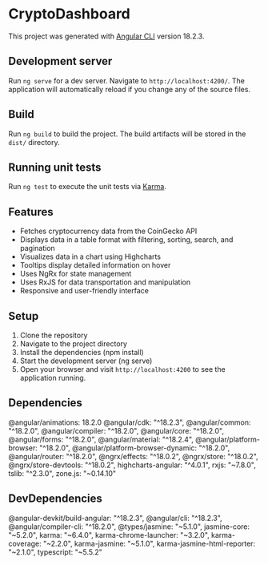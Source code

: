 # CryptoDashboard

This project was generated with [Angular CLI](https://github.com/angular/angular-cli) version 18.2.3.

## Development server

Run `ng serve` for a dev server. Navigate to `http://localhost:4200/`. The application will automatically reload if you change any of the source files.


## Build

Run `ng build` to build the project. The build artifacts will be stored in the `dist/` directory.

## Running unit tests

Run `ng test` to execute the unit tests via [Karma](https://karma-runner.github.io).


## Features

- Fetches cryptocurrency data from the CoinGecko API
- Displays data in a table format with filtering, sorting, search, and pagination
- Visualizes data in a chart using Highcharts
- Tooltips display detailed information on hover
- Uses NgRx for state management
- Uses RxJS for data transportation and manipulation
- Responsive and user-friendly interface

## Setup

1. Clone the repository
2. Navigate to the project directory
3. Install the dependencies (npm install)
4. Start the development server (ng serve)
5. Open your browser and visit `http://localhost:4200` to see the application running.

## Dependencies

@angular/animations: 18.2.0
@angular/cdk: "^18.2.3",
@angular/common: "^18.2.0",
@angular/compiler: "^18.2.0",
@angular/core: "^18.2.0",
@angular/forms: "^18.2.0",
@angular/material: "^18.2.4",
@angular/platform-browser: "^18.2.0",
@angular/platform-browser-dynamic: "^18.2.0",
@angular/router: "^18.2.0",
@ngrx/effects: "^18.0.2",
@ngrx/store: "^18.0.2",
@ngrx/store-devtools: "^18.0.2",
highcharts-angular: "^4.0.1",
rxjs: "~7.8.0",
tslib: "^2.3.0",
zone.js: "~0.14.10"

## DevDependencies

@angular-devkit/build-angular: "^18.2.3",
@angular/cli: "^18.2.3",
@angular/compiler-cli: "^18.2.0",
@types/jasmine: "~5.1.0",
jasmine-core: "~5.2.0",
karma: "~6.4.0",
karma-chrome-launcher: "~3.2.0",
karma-coverage: "~2.2.0",
karma-jasmine: "~5.1.0",
karma-jasmine-html-reporter: "~2.1.0",
typescript: "~5.5.2"

